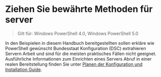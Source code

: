 # Ziehen Sie bewährte Methoden für server

>Gilt für: Windows PowerShell 4.0, Windows PowerShell 5.0

In den Beispielen in diesem Handbuch bereitgestellten sollen erkläre wie PowerShell gewünscht Bundesstaat Konfiguration (DSC) extrahieren Servern Arbeit und sind für die meisten praktisches Fällen nicht geeignet. Ausführliche Informationen zum Einrichten eines Servers Abruf in einer realen Bereitstellung finden Sie unter [Planen der Konfiguration und Installation Guide](https://github.com/PowerShell/Whitepapers/blob/master/PullServerCPIG/PullServerCPIG.md).